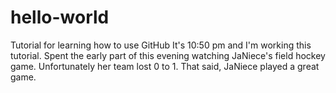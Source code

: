 # hello-world
Tutorial for learning how to use GitHub
It's 10:50 pm and I'm working this tutorial.  Spent the early part of this evening watching JaNiece's field hockey game.  Unfortunately her team lost 0 to 1.  That said, JaNiece played a great game.
